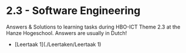 # 2.3 - Software Engineering

Answers & Solutions to learning tasks during HBO-ICT Theme 2.3 at the Hanze
Hogeschool. Answers are usually in Dutch!

 - [Leertaak 1](./Leertaken/Leertaak 1)
